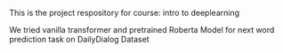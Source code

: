 This is the project respository for course: intro to deeplearning 

We tried vanilla transformer and pretrained Roberta Model for next word prediction task on DailyDialog Dataset
